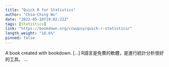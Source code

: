 ```yaml
---
title: "Quick R for Statistics"
author: "Chia-Ching Wu"
date: "2022-05-10T19:02:22Z"
tags: [Statistics]
link: "https://bookdown.org/ccwupsy/quick-r-statistics/"
length_weight: "18.6%"
pinned: false
---
```


A book created with bookdown. [...] R語言是免費的軟體，是進行統計分析很好的工具。 ...
